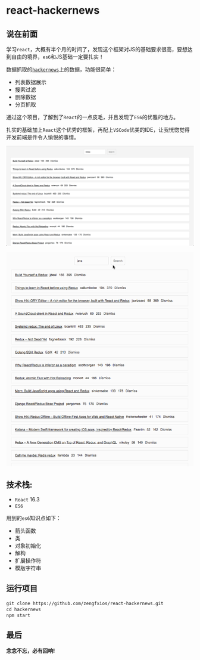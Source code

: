 # react-hackernews

## 说在前面
学习`react`，大概有半个月的时间了，发现这个框架对JS的基础要求很高，要想达到自由的境界，`es6`和JS基础一定要扎实！

数据抓取的[`hackernews`](https://news.ycombinator.com/)上的数据，功能很简单：

* 列表数据展示
* 搜索过滤
* 删除数据
* 分页抓取

通过这个项目，了解到了`React`的一点皮毛，并且发现了`ES6`的优雅的地方。

扎实的基础加上`React`这个优秀的框架，再配上`VSCode`优美的IDE，让我恍惚觉得开发前端是件令人愉悦的事情。

![](./imgs/Snipaste_2018-05-03_13-58-14.png)

![](./imgs/react-lean.gif)

## 技术栈:

* `React` 16.3
* `ES6`

用到的`es6`知识点如下：

* 箭头函数
* 类
* 对象初始化
* 解构
* 扩展操作符
* 模版字符串


## 运行项目

```
git clone https://github.com/zengfxios/react-hackernews.git
cd hackernews
npm start
```

## 最后
**念念不忘，必有回响!**



